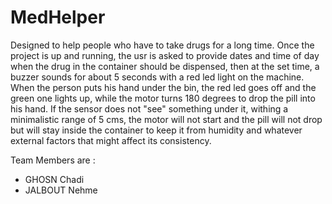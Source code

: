 # MedHelper
Designed to help people who have to take drugs for a long time.
Once the project is up and running, the usr is asked to provide dates and time of day when the drug in the container should be dispensed, then at the set time, a buzzer sounds for about 5 seconds with a red led light on the machine.
When the person puts his hand under the bin, the red led goes off and the green one lights up, while the motor turns 180 degrees to drop the pill into his hand.
If the sensor does not "see" something under it, withing a minimalistic range of 5 cms, the motor will not start and the pill will not drop but will stay inside the container to keep it from humidity and whatever external factors that might affect its consistency.

Team Members are :
* GHOSN Chadi
* JALBOUT Nehme
